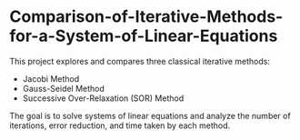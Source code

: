 # Comparison-of-Iterative-Methods-for-a-System-of-Linear-Equations
This project explores and compares three classical iterative methods:
- Jacobi Method
- Gauss-Seidel Method
- Successive Over-Relaxation (SOR) Method

The goal is to solve systems of linear equations and analyze the number of iterations, error reduction, and time taken by each method.




